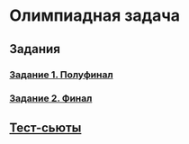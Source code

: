 # Олимпиадная задача

## Задания
### [Задание 1. Полуфинал](docs/tasks/task_1.pdf)
### [Задание 2. Финал](docs/tasks/task_2.pdf)


## [Тест-сьюты](docs/test_suites/test_suites.md)